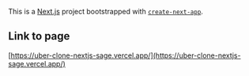 This is a [Next.js](https://nextjs.org/) project bootstrapped with [`create-next-app`](https://github.com/vercel/next.js/tree/canary/packages/create-next-app).

## Link to page

[https://uber-clone-nextjs-sage.vercel.app/](https://uber-clone-nextjs-sage.vercel.app/)
